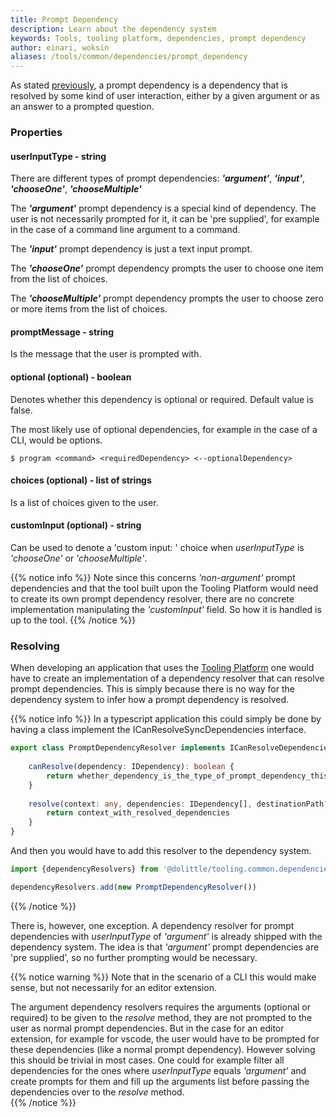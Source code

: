 ```yaml
---
title: Prompt Dependency
description: Learn about the dependency system
keywords: Tools, tooling platform, dependencies, prompt dependency
author: einari, woksin
aliases: /tools/common/dependencies/prompt_dependency
---
```


As stated [previously](..), a prompt dependency is a dependency that is resolved by some kind of user interaction, either by a given argument or as an answer to a prompted question. 


### Properties

#### userInputType - string
There are different types of prompt dependencies: ***'argument'***, ***'input'***, ***'chooseOne'***, ***'chooseMultiple'***

The ***'argument'*** prompt dependency is a special kind of dependency. The user is not necessarily prompted for it, it can be 'pre supplied', for 
example in the case of a command line argument to a command. 

The ***'input'*** prompt dependency is just a text input prompt.

The ***'chooseOne'*** prompt dependency prompts the user to choose one item from the list of choices.

The ***'chooseMultiple'*** prompt dependency prompts the user to choose zero or more items from the list of choices.

#### promptMessage - string
Is the message that the user is prompted with.

#### optional (optional) - boolean
Denotes whether this dependency is optional or required. Default value is false. 

The most likely use of optional dependencies, for example in the case of a CLI, would be options.
```shell
$ program <command> <requiredDependency> <--optionalDependency>  
```

#### choices (optional) - list of strings 
Is a list of choices given to the user. 

#### customInput (optional) - string
Can be used to denote a 'custom input: ' choice when *userInputType* is *'chooseOne'* or *'chooseMultiple'*.

{{% notice info %}}
Note since this concerns *'non-argument'* prompt dependencies and that the tool built upon the Tooling Platform would need to create its own prompt dependency resolver, there are no concrete implementation manipulating the *'customInput'* field. So how it is handled is up to the tool. 
{{% /notice %}}

### Resolving

When developing an application that uses the [Tooling Platform](../..) one would have to create an implementation of a dependency resolver that can resolve prompt dependencies. This is simply because there is no way for the dependency system to infer how a prompt dependency is resolved.

{{% notice info %}}
In a typescript application this could simply be done by having a class implement the ICanResolveSyncDependencies interface.
```typescript
export class PromptDependencyResolver implements ICanResolveDependencies  {
    
    canResolve(dependency: IDependency): boolean {
        return whether_dependency_is_the_type_of_prompt_dependency_this_resolver_can_resolve
    }
    
    resolve(context: any, dependencies: IDependency[], destinationPath?: string, coreLanguage?: string, args?: string[]) {
        return context_with_resolved_dependencies
    }
}
```
And then you would have to add this resolver to the dependency system. 
```typescript
import {dependencyResolvers} from '@dolittle/tooling.common.dependencies';

dependencyResolvers.add(new PromptDependencyResolver())
```
{{% /notice %}}

There is, however, one exception. A dependency resolver for prompt dependencies with *userInputType* of *'argument'* is already shipped with the dependency system. The idea is that *'argument'* prompt dependencies are 'pre supplied', so no further prompting would be necessary.

{{% notice warning %}}
Note that in the scenario of a CLI this would make sense, but not necessarily for an editor extension.

The argument dependency resolvers requires the arguments (optional or required) to be given to the *resolve* method, they are not prompted to the user as normal prompt dependencies. But in the case for an editor extension, for example for vscode, the user would have to be prompted for these dependencies (like a normal prompt dependency). However solving this should be trivial in most cases. One could for example filter all dependencies for the ones where *userInputType* equals *'argument'* and create prompts for them and fill up the arguments list before passing the dependencies over to the *resolve* method.  
{{% /notice %}}
